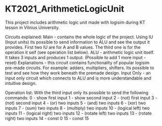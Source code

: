 # KT2021_ArithmeticLogicUnit
This project includes arithmetic logic unit made with logisim during KT lesson in Vilnius University.

Circuits explained:
Main - contains the whole logic of the project. Using IU (Input units) its possible to send information to ALU and see the output it provides. First two IU are for A and B values. The third one is for the operation it self (see operation list below).
ALU - arithmetic logic unit itself. It takes 3 inputs and produces 1 output. (Possible to add 1 more input - reset)
Explanations - this circuit contains functionality of popular logisim pre-made circuits. For example: adders, multipliers, shifters. Its possible to test and see how they work beneath the premade design.
Input Only - an input only circuit which connects to ALU and is more understandable and intuitive design.


Operation list:
With the third input only its possible to send the following commands:
0 - show first input
1 - show second input
2 - (not) first input
3 - (not) second input
4 - (or) two inputs
5 - (and) two inputs
6 - (xor) two inputs
7 - (sum) two inputs
8 - (multiply) two inputs
10 - (logical left) two inputs
11 - (logical right) two inputs
12 - (rotate left) two inputs
13 - (rotate right) two inputs
14 - const 0
15 - const 15
